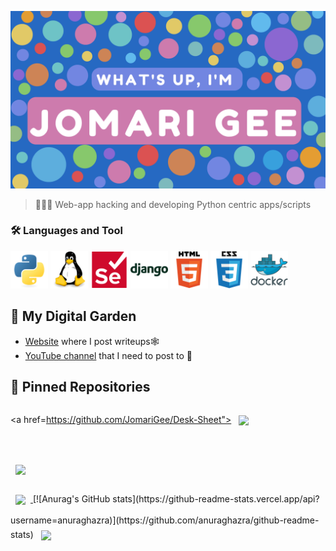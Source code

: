 ![](./assets/GitHubHeader.png)
<br>
> 👨🏿‍💻 Web-app hacking and developing Python centric apps/scripts


### 🛠️ Languages and Tool
<img src="https://github.com/devicons/devicon/blob/master/icons/python/python-original.svg" height="60" width="60"> <img src="https://github.com/devicons/devicon/blob/master/icons/linux/linux-original.svg" height="60" width="60"> <img src="https://github.com/devicons/devicon/blob/master/icons/selenium/selenium-original.svg" height="60" width="60"> <img src="https://github.com/devicons/devicon/blob/master/icons/django/django-plain-wordmark.svg" height="60" width="60"> <img src="https://github.com/devicons/devicon/blob/master/icons/html5/html5-original-wordmark.svg" height="60" width="60"> <img src="https://github.com/devicons/devicon/blob/master/icons/css3/css3-original-wordmark.svg" height="60" width="60"> <img src="https://github.com/devicons/devicon/blob/master/icons/docker/docker-original-wordmark.svg" height="60" width="60">


## 🥦 My Digital Garden 

- <a href="https://jomarigee.github.io/">Website</a> where I post writeups🕸️
- <a href="https://www.youtube.com/c/JomariGee/videos">YouTube channel</a> that I need to post to 🎥
## 📌 Pinned Repositories


<a href=https://github.com/JomariGee/Desk-Sheet">
  <img align="center" style="margin:1rem 0.5rem" src="https://github.com/JomariGee/Desk-Sheet:&title_color=ffffff&text_color=c9cacc&icon_color=4AB197&bg_color=1A2B34" />
</a>

<br>

<a href="https://github.com/JomariGee/Recon">
  <img align="center" style="margin:1rem 0.5rem" src="https://github.com/JomariGee/Recon:&title_color=ffffff&text_color=c9cacc&icon_color=4AB197&bg_color=1A2B34" />
</a>

<br>

<a href="https://github.com/JomariGee/jomarigee.github.io">
  <img align="center" style="margin:1rem 0.5rem" src="https://github.com/JomariGee/jomarigee.github.io:&title_color=ffffff&text_color=c9cacc&icon_color=4AB197&bg_color=1A2B34" />
</a>
[![Anurag's GitHub stats](https://github-readme-stats.vercel.app/api?username=anuraghazra)](https://github.com/anuraghazra/github-readme-stats)

<a href="https://github.com/JomariGee/Recon">
  <img align="center" style="margin:0.5rem" src="https://github-readme-stats.vercel.app/api/pin/?username=JomariGee&repo=Recon&title_color=ffffff&text_color=c9cacc&icon_color=4AB197&bg_color=1A2B34" />
</a>

